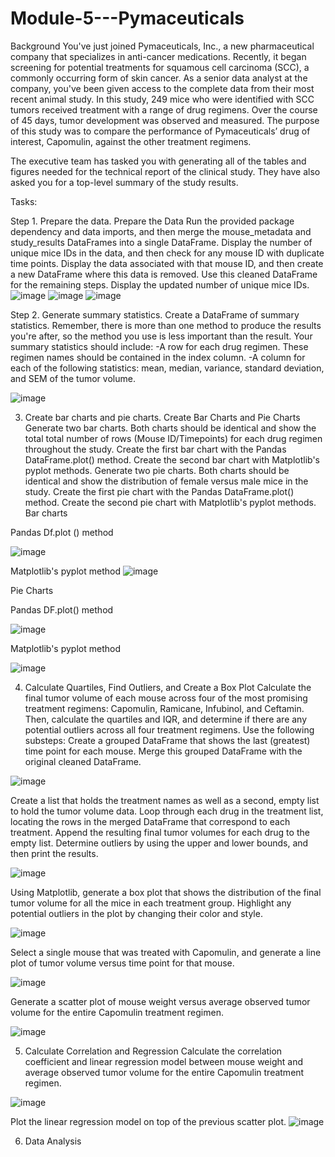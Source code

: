 # Module-5---Pymaceuticals

Background
You've just joined Pymaceuticals, Inc., a new pharmaceutical company that specializes in anti-cancer medications. Recently, it began screening for potential treatments for squamous cell carcinoma (SCC), a commonly occurring form of skin cancer.
As a senior data analyst at the company, you've been given access to the complete data from their most recent animal study. In this study, 249 mice who were identified with SCC tumors received treatment with a range of drug regimens. Over the course of 45 days, tumor development was observed and measured. The purpose of this study was to compare the performance of Pymaceuticals’ drug of interest, Capomulin, against the other treatment regimens.

The executive team has tasked you with generating all of the tables and figures needed for the technical report of the clinical study. They have also asked you for a top-level summary of the study results.

Tasks:


Step 1. Prepare the data.
Prepare the Data
Run the provided package dependency and data imports, and then merge the mouse_metadata and study_results DataFrames into a single DataFrame.
Display the number of unique mice IDs in the data, and then check for any mouse ID with duplicate time points. Display the data associated with that mouse ID, and then create a new DataFrame where this data is removed. Use this cleaned DataFrame for the remaining steps.
Display the updated number of unique mice IDs.
![image](https://github.com/AnnLy2023/Module-5---Pymaceuticals/assets/129100456/eded9e84-70c9-435a-a473-ce7fead75622)
![image](https://github.com/AnnLy2023/Module-5---Pymaceuticals/assets/129100456/12a59a93-6420-4a03-a5c8-21badb2f1b8f)
![image](https://github.com/AnnLy2023/Module-5---Pymaceuticals/assets/129100456/e7e7deae-5f6d-45cd-bc39-11ee04863421)



Step 2. Generate summary statistics.
Create a DataFrame of summary statistics. Remember, there is more than one method to produce the results you're after, so the method you use is less important than the result.
Your summary statistics should include:
  -A row for each drug regimen. These regimen names should be contained in the index column.
  -A column for each of the following statistics: mean, median, variance, standard deviation, and SEM of the tumor volume.

  
![image](https://github.com/AnnLy2023/Module-5---Pymaceuticals/assets/129100456/3c42cfc4-f929-40de-9847-1f00aff8e7ce)


3. Create bar charts and pie charts.
Create Bar Charts and Pie Charts
Generate two bar charts. Both charts should be identical and show the total total number of rows (Mouse ID/Timepoints) for each drug regimen throughout the study.
Create the first bar chart with the Pandas DataFrame.plot() method.
Create the second bar chart with Matplotlib's pyplot methods.
Generate two pie charts. Both charts should be identical and show the distribution of female versus male mice in the study.
Create the first pie chart with the Pandas DataFrame.plot() method.
Create the second pie chart with Matplotlib's pyplot methods.
Bar charts

Pandas Df.plot () method

![image](https://github.com/AnnLy2023/Module-5---Pymaceuticals/assets/129100456/1297baea-dd0a-4a9c-a0bd-e296f2cc0e1a)


Matplotlib's pyplot method
![image](https://github.com/AnnLy2023/Module-5---Pymaceuticals/assets/129100456/c5801660-a062-482b-83c1-c4de5a3040d0)

Pie Charts

Pandas DF.plot() method

![image](https://github.com/AnnLy2023/Module-5---Pymaceuticals/assets/129100456/81625f27-b779-4e39-8899-6ddf6fd58330)


Matplotlib's pyplot method

![image](https://github.com/AnnLy2023/Module-5---Pymaceuticals/assets/129100456/f053ecc6-b17e-47e2-a3c2-277d964ff074)



4. Calculate Quartiles, Find Outliers, and Create a Box Plot
Calculate the final tumor volume of each mouse across four of the most promising treatment regimens: Capomulin, Ramicane, Infubinol, and Ceftamin. Then, calculate the quartiles and IQR, and determine if there are any potential outliers across all four treatment regimens. Use the following substeps:
Create a grouped DataFrame that shows the last (greatest) time point for each mouse. Merge this grouped DataFrame with the original cleaned DataFrame.

![image](https://github.com/AnnLy2023/Module-5---Pymaceuticals/assets/129100456/1a163bad-e51c-4b23-84a7-6a610bfcf6e4)

Create a list that holds the treatment names as well as a second, empty list to hold the tumor volume data.
Loop through each drug in the treatment list, locating the rows in the merged DataFrame that correspond to each treatment. Append the resulting final tumor volumes for each drug to the empty list.
Determine outliers by using the upper and lower bounds, and then print the results.

![image](https://github.com/AnnLy2023/Module-5---Pymaceuticals/assets/129100456/6061d5af-f7e3-4d75-8ed8-8754c93e414e)

Using Matplotlib, generate a box plot that shows the distribution of the final tumor volume for all the mice in each treatment group. Highlight any potential outliers in the plot by changing their color and style.

![image](https://github.com/AnnLy2023/Module-5---Pymaceuticals/assets/129100456/f6e509f7-b5f2-4ce2-b866-8d3f69e3c3d2)


Select a single mouse that was treated with Capomulin, and generate a line plot of tumor volume versus time point for that mouse.

![image](https://github.com/AnnLy2023/Module-5---Pymaceuticals/assets/129100456/5d2c2670-1372-4add-b6af-d21911e5740a)



Generate a scatter plot of mouse weight versus average observed tumor volume for the entire Capomulin treatment regimen.

![image](https://github.com/AnnLy2023/Module-5---Pymaceuticals/assets/129100456/71132abe-00cc-4187-b763-0c8ca6b1d283)


5. Calculate Correlation and Regression
Calculate the correlation coefficient and linear regression model between mouse weight and average observed tumor volume for the entire Capomulin treatment regimen.

![image](https://github.com/AnnLy2023/Module-5---Pymaceuticals/assets/129100456/8c1126b0-7069-4c77-9591-a2b30d6b9865)

Plot the linear regression model on top of the previous scatter plot.
![image](https://github.com/AnnLy2023/Module-5---Pymaceuticals/assets/129100456/5d689ae1-21ac-4d69-aefe-7d3c49e70fbc)



6. Data Analysis 




